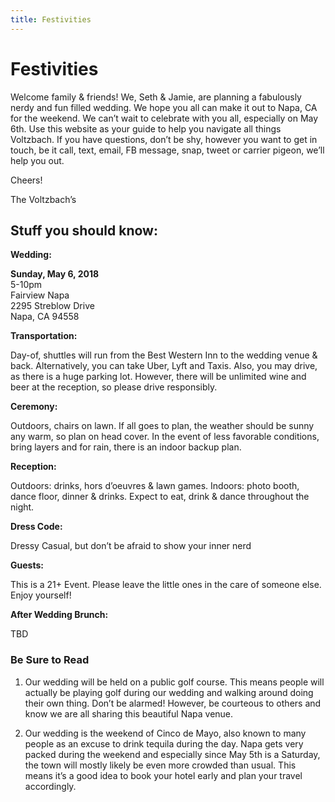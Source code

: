 ```yaml
---
title: Festivities
---
```


# Festivities

Welcome family & friends! We, Seth & Jamie, are planning a fabulously nerdy and fun filled wedding. We hope you all can make it out to Napa, CA for the weekend. We can’t wait to celebrate with you all, especially on May 6th. Use this website as your guide to help you navigate all things Voltzbach. If you have questions, don’t be shy, however you want to get in touch, be it call, text, email, FB message, snap, tweet or carrier pigeon, we’ll help you out.

Cheers!

The Voltzbach’s

## Stuff you should know:

**Wedding:**

**Sunday, May 6, 2018**  
5-10pm  
Fairview Napa  
2295 Streblow Drive  
Napa, CA 94558

**Transportation:**

Day-of, shuttles will run from the Best Western Inn to the wedding venue & back. Alternatively, you can take Uber, Lyft and Taxis. Also, you may drive, as there is a huge parking lot. However, there will be unlimited wine and beer at the reception, so please drive responsibly.

**Ceremony:**

Outdoors, chairs on lawn. If all goes to plan, the weather should be sunny any warm, so plan on head cover. In the event of less favorable conditions, bring layers and for rain, there is an indoor backup plan.

**Reception:**

Outdoors: drinks, hors d’oeuvres & lawn games.
Indoors: photo booth, dance floor, dinner & drinks.
Expect to eat, drink & dance throughout the night.

**Dress Code:**

Dressy Casual, but don’t be afraid to show your inner nerd

**Guests:**

This is a 21+ Event. Please leave the little ones in the care of someone else. Enjoy  yourself!

**After Wedding Brunch:**

TBD

### Be Sure to Read

1. Our wedding will be held on a public golf course. This means people will actually be playing golf during our wedding and walking around doing their own thing. Don’t be alarmed! However, be courteous to others and know we are all sharing this beautiful Napa venue.

2. Our wedding is the weekend of Cinco de Mayo, also known to many people as an excuse to drink tequila during the day. Napa gets very packed during the weekend and especially since May 5th is a Saturday, the town will mostly likely be even more crowded than usual. This means it’s a good idea to book your hotel early and plan your travel accordingly.
